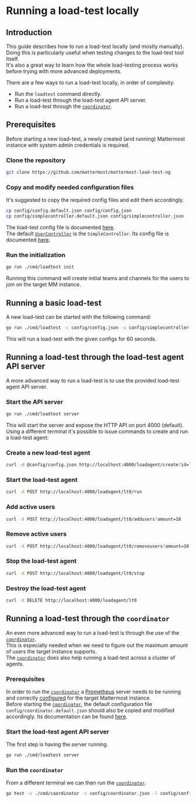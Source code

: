 # Running a load-test locally

## Introduction

This guide describes how to run a load-test locally (and mostly manually).  
Doing this is particularly useful when testing changes to the load-test tool itself.  
It's also a great way to learn how the whole load-testing process works before trying with more advanced deployments.

There are a few ways to run a load-test locally, in order of complexity:

- Run the `loadtest` command directly. 
- Run a load-test through the load-test agent API server.
- Run a load-test through the [`coordinator`](coordinator.md).

## Prerequisites

Before starting a new load-test, a newly created (and running) Mattermost instance with system admin credentials is required.  

### Clone the repository

```sh
git clone https://github.com/mattermost/mattermost-load-test-ng
```

### Copy and modify needed configuration files

It's suggested to copy the required config files and edit them accordingly.

```sh
cp config/config.default.json config/config.json
cp config/simplecontroller.default.json config/simplecontroller.json
```

The load-test config file is documented [here](loadtest_config.md).  
The default [`UserController`](controllers.md) is the `SimpleController`. Its config file is documented [here](simplecontroller_config.md).  

### Run the initialization

```sh
go run ./cmd/loadtest init
```

Running this command will create initial teams and channels for the users to join on the target MM instance.

## Running a basic load-test

A new load-test can be started with the following command:

```sh
go run ./cmd/loadtest -c config/config.json -s config/simplecontroller.json -d 60
```

This will run a load-test with the given configs for 60 seconds.

## Running a load-test through the load-test agent API server

A more advanced way to run a load-test is to use the provided load-test agent API server.

### Start the API server

```sh
go run ./cmd/loadtest server
```

This will start the server and expose the HTTP API on port 4000 (default).  
Using a different terminal it's possible to issue commands to create and run a load-test agent:

### Create a new load-test agent

```sh
curl -d @config/config.json http://localhost:4000/loadagent/create?id=lt0
```

### Start the load-test agent

```sh
curl -X POST http://localhost:4000/loadagent/lt0/run
```

### Add active users

```sh
curl -X POST http://localhost:4000/loadagent/lt0/addusers?amount=10
```

### Remove active users

```sh
curl -X POST http://localhost:4000/loadagent/lt0/removeusers?amount=10
```

### Stop the load-test agent

```sh
curl -X POST http://localhost:4000/loadagent/lt0/stop
```

### Destroy the load-test agent

```sh
curl -X DELETE http://localhost:4000/loadagent/lt0
```

## Running a load-test through the `coordinator`

An even more advanced way to run a load-test is through the use of the [`coordinator`](coordinator.md).  
This is especially needed when we need to figure out the maximum amount of users the target instance supports.  
The [`coordinator`](coordinator.md) does also help running a load-test across a cluster of agents.

### Prerequisites 

In order to run the [`coordinator`](coordinator.md) a [Prometheus](https://prometheus.io/docs/introduction/overview/) server needs to be running and
correctly [configured](https://docs.mattermost.com/deployment/metrics.html) for the target Mattermost instance.  
Before starting the [`coordinator`](coordinator.md), the default configuration file `config/coordinator.default.json` should also be copied and modified accordingly.
Its documentation can be found [here](coordinator_config.md).

### Start the load-test agent API server

The first step is having the server running.

```sh
go run ./cmd/loadtest server
```

### Run the `coordinator`

From a different terminal we can then run the [`coordinator`](coordinator.md).

```sh
go test -v ./cmd/coordinator -c config/coordinator.json -l config/config.json
```

